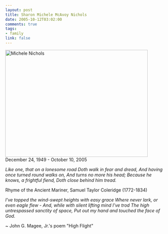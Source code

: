 ```yaml
--- 
layout: post
title: Sharon Michele McAvoy Nichols
date: 2005-10-12T03:02:00
comments: true
tags:
- family
link: false
---
```

<img src="https://zanshin.net/images/mmn.JPG" alt="Michele Nichols" height="338" width="450" />
December 24, 1949 - October 10, 2005

<em>Like one, that on a lonesome road
Doth walk in fear and dread,
And having once turned round walks on,
And turns no more his head;
Because he knows, a frightful fiend,
Doth close behind him tread.</em>

Rhyme of the Ancient Mariner,
Samuel Taylor Coleridge (1772-1834)

<em>I've topped the wind-swept heights with easy grace
Where never lark, or even eagle flew -
And, while with silent lifting mind I've trod
The high untrespassed sanctity of space,
Put out my hand and touched the face of God.</em>

~ John G. Magee, Jr.'s poem "High Flight"
